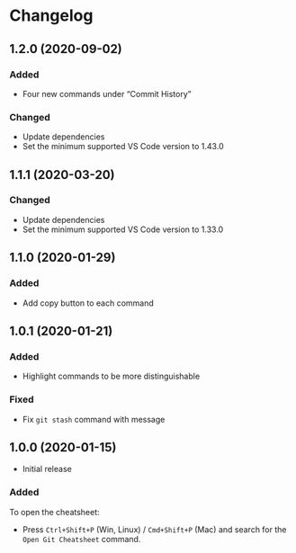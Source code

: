 # Changelog

## 1.2.0 (2020-09-02)

### Added

- Four new commands under “Commit History”

### Changed

- Update dependencies
- Set the minimum supported VS Code version to 1.43.0

## 1.1.1 (2020-03-20)

### Changed

- Update dependencies
- Set the minimum supported VS Code version to 1.33.0

## 1.1.0 (2020-01-29)

### Added

- Add copy button to each command

## 1.0.1 (2020-01-21)

### Added

- Highlight commands to be more distinguishable

### Fixed

- Fix `git stash` command with message

## 1.0.0 (2020-01-15)

- Initial release

### Added

To open the cheatsheet:

- Press `Ctrl+Shift+P` (Win, Linux) / `Cmd+Shift+P` (Mac) and search for the `Open Git Cheatsheet` command.